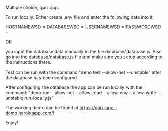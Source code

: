 Multiple choice, quiz app.

To run locally:
Either create .env file and enter the following data into it:

HOSTNAMEWSD =
DATABASEWSD =
USERNAMEWSD =
PASSWORDWSD =

OR

you input the database data manually in the file database/database.js.
Also go into the database/database.js file and make sure you setup according to the instructions there.

Test can be run with the command "deno test --allow-net --unstable" after the database has been configured

After configuring the database the app can be run locally with the command:
"deno run --allow-net --allow-read --allow-env --allow-write --unstable run-locally.js"

The working demo can be found at https://quiz-app--demo.herokuapp.com/!

Enjoy!
